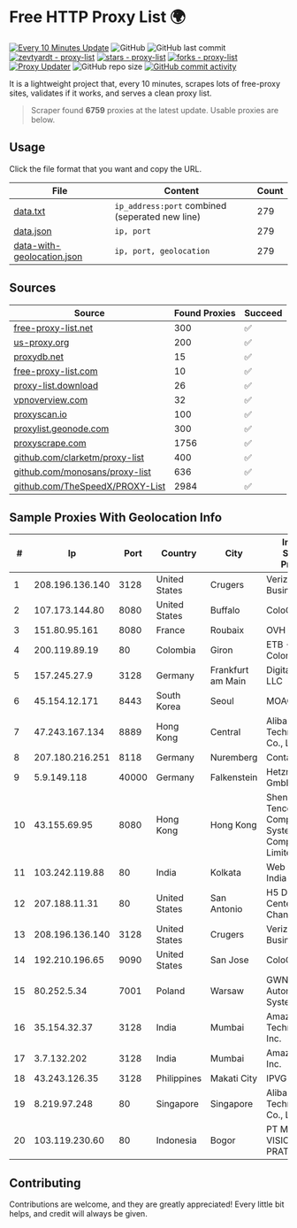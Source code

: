 
# Free HTTP Proxy List 🌍

[![Every 10 Minutes Update](https://github.com/mertguvencli/http-proxy-list/actions/workflows/main.yml/badge.svg?branch=main)](https://github.com/mertguvencli/http-proxy-list/actions/workflows/main.yml)
![GitHub](https://img.shields.io/github/license/mertguvencli/http-proxy-list)
![GitHub last commit](https://img.shields.io/github/last-commit/mertguvencli/http-proxy-list)
[![zevtyardt - proxy-list](https://img.shields.io/static/v1?label=zevtyardt&message=proxy-list&color=blue&logo=github)](https://github.com/zevtyardt/proxy-list "Go to GitHub repo")
[![stars - proxy-list](https://img.shields.io/github/stars/zevtyardt/proxy-list?style=social)](https://github.com/zevtyardt/proxy-list)
[![forks - proxy-list](https://img.shields.io/github/forks/zevtyardt/proxy-list?style=social)](https://github.com/zevtyardt/proxy-list)
[![Proxy Updater](https://github.com/zevtyardt/proxy-list/workflows/Proxy%20Updater/badge.svg)](https://github.com/zevtyardt/proxy-list/actions?query=workflow:"Proxy+Updater")
![GitHub repo size](https://img.shields.io/github/repo-size/zevtyardt/proxy-list)
[![GitHub commit activity](https://img.shields.io/github/commit-activity/m/zevtyardt/proxy-list?logo=commits)](https://github.com/zevtyardt/proxy-list/commits/main)

It is a lightweight project that, every 10 minutes, scrapes lots of free-proxy sites, validates if it works, and serves a clean proxy list.

> Scraper found **6759** proxies at the latest update. Usable proxies are below.

## Usage

Click the file format that you want and copy the URL.

|File|Content|Count|
|----|-------|-----|
|[data.txt](https://raw.githubusercontent.com/mertguvencli/http-proxy-list/main/proxy-list/data.txt)|`ip_address:port` combined (seperated new line)|279|
|[data.json](https://raw.githubusercontent.com/mertguvencli/http-proxy-list/main/proxy-list/data.json)|`ip, port`|279|
|[data-with-geolocation.json](https://raw.githubusercontent.com/mertguvencli/http-proxy-list/main/proxy-list/data-with-geolocation.json)|`ip, port, geolocation`|279|

## Sources

|Source|Found Proxies|Succeed|
|------|-------------|-------|
|[free-proxy-list.net](https://free-proxy-list.net)|300|✅|
|[us-proxy.org](https://www.us-proxy.org)|200|✅|
|[proxydb.net](http://proxydb.net)|15|✅|
|[free-proxy-list.com](https://free-proxy-list.com/?page=&port=&type%5B%5D=http&type%5B%5D=https&up_time=0&search=Search)|10|✅|
|[proxy-list.download](https://www.proxy-list.download/HTTP)|26|✅|
|[vpnoverview.com](https://vpnoverview.com/privacy/anonymous-browsing/free-proxy-servers)|32|✅|
|[proxyscan.io](https://www.proxyscan.io)|100|✅|
|[proxylist.geonode.com](https://proxylist.geonode.com/api/proxy-list?limit=300&page=1&sort_by=lastChecked&sort_type=desc&protocols=http,https)|300|✅|
|[proxyscrape.com](https://api.proxyscrape.com/v2/?request=displayproxies&protocol=http&timeout=10000&country=all&ssl=all&anonymity=all)|1756|✅|
|[github.com/clarketm/proxy-list](https://raw.githubusercontent.com/clarketm/proxy-list/master/proxy-list-raw.txt)|400|✅|
|[github.com/monosans/proxy-list](https://raw.githubusercontent.com/monosans/proxy-list/main/proxies/http.txt)|636|✅|
|[github.com/TheSpeedX/PROXY-List](https://raw.githubusercontent.com/TheSpeedX/PROXY-List/master/http.txt)|2984|✅|


## Sample Proxies With Geolocation Info

|#|Ip|Port|Country|City|Internet Service Provider|
|-|--|----|-------|----|-------------------------|
|1|208.196.136.140|3128|United States|Crugers|Verizon Business|
|2|107.173.144.80|8080|United States|Buffalo|ColoCrossing|
|3|151.80.95.161|8080|France|Roubaix|OVH SAS|
|4|200.119.89.19|80|Colombia|Giron|ETB - Colombia|
|5|157.245.27.9|3128|Germany|Frankfurt am Main|DigitalOcean, LLC|
|6|45.154.12.171|8443|South Korea|Seoul|MOACK.Co.LTD|
|7|47.243.167.134|8889|Hong Kong|Central|Alibaba (US) Technology Co., Ltd.|
|8|207.180.216.251|8118|Germany|Nuremberg|Contabo GmbH|
|9|5.9.149.118|40000|Germany|Falkenstein|Hetzner Online GmbH|
|10|43.155.69.95|8080|Hong Kong|Hong Kong|Shenzhen Tencent Computer Systems Company Limited|
|11|103.242.119.88|80|India|Kolkata|Web Werks India Pvt. Ltd.|
|12|207.188.11.31|80|United States|San Antonio|H5 Data Centers - Chandler LLC|
|13|208.196.136.140|3128|United States|Crugers|Verizon Business|
|14|192.210.196.65|9090|United States|San Jose|ColoCrossing|
|15|80.252.5.34|7001|Poland|Warsaw|GWNET Autonomus System|
|16|35.154.32.37|3128|India|Mumbai|Amazon Technologies Inc.|
|17|3.7.132.202|3128|India|Mumbai|Amazon.com, Inc.|
|18|43.243.126.35|3128|Philippines|Makati City|IPVG|
|19|8.219.97.248|80|Singapore|Singapore|Alibaba (US) Technology Co., Ltd.|
|20|103.119.230.60|80|Indonesia|Bogor|PT MITRA VISIONER PRATAMA|



## Contributing

Contributions are welcome, and they are greatly appreciated! Every
little bit helps, and credit will always be given.

